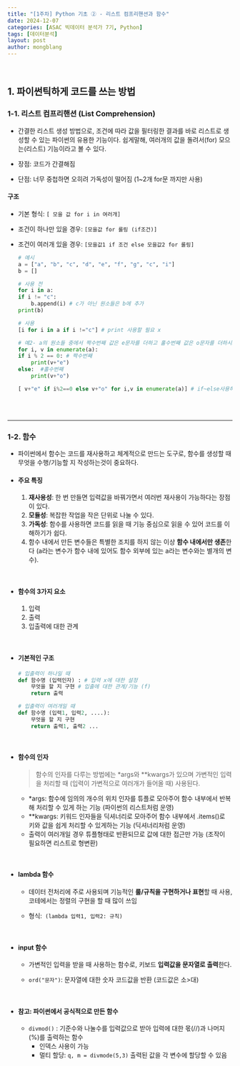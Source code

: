```yaml
---
title: "[1주차] Python 기초 ② - 리스트 컴프리핸션과 함수"
date: 2024-12-07
categories: [ASAC 빅데이터 분석가 7기, Python]
tags: [데이터분석]
layout: post
author: mongblang
---
```

&nbsp;  

## **1. 파이썬틱하게 코드를 쓰는 방법**
### **1-1. 리스트 컴프리핸션 (List Comprehension)**
- 간결한 리스트 생성 방법으로, 조건에 따라 값을 필터링한 결과를 바로 리스트로 생성할 수 있는 파이썬의 유용한 기능이다. 쉽게말해, 여러개의 값을 돌려서(for) 모으는(리스트) 기능이라고 볼 수 있다.  

- 장점: 코드가 간결해짐 
- 단점: 너무 중첩하면 오히려 가독성이 떨어짐 (1~2개 for문 까지만 사용)

#### **구조**
- 기본 형식: `[ 모을 값 for i in 여러개]` 
- 조건이 하나만 있을 경우: `[모을값 for 롤링 (if조건)]`
- 조건이 여러개 있을 경우: `[모을값1 if 조건 else 모을값2 for 롤링]`

    ```python
    # 예시
    a = ["a", "b", "c", "d", "e", "f", "g", "c", "i"]
    b = []

    # 사용 전 
    for i in a: 
    if i != "c":
        b.append(i) # c가 아닌 원소들은 b에 추가
    print(b) 

    # 사용 
    [i for i in a if i !="c"] # print 사용할 필요 x

    # 예2- a의 원소들 중에서 짝수번째 값은 e문자를 더하고 홀수번째 값은 o문자를 더하시오 (2개의 경우)
    for i, v in enumerate(a):  
    if i % 2 == 0: # 짝수번째
        print(v+"e")
    else:  #홀수번째
        print(v+"o")

    [ v+"e" if i%2==0 else v+"o" for i,v in enumerate(a)] # if~else사용하는 경우에 앞쪽으로 (true일 때 앞, false일때 뒤)
    ```

&nbsp;  
&nbsp;  

---
### **1-2. 함수**
- 파이썬에서 함수는 코드를 재사용하고 체계적으로 만드는 도구로, 함수를 생성할 때 무엇을 수행/기능할 지 작성하는것이 중요하다.  


- #### **주요 특징**
    1. **재사용성**: 한 번 만들면 입력값을 바꿔가면서 여러번 재사용이 가능하다는 장점이 있다. 
    2. **모듈성**: 복잡한 작업을 작은 단위로 나눌 수 있다.
    3. **가독성**: 함수를 사용하면 코드를 읽을 때 기능 중심으로 읽을 수 있어 코드를 이해하기가 쉽다. 
    4. 함수 내에서 만든 변수들은 특별한 조치를 하지 않는 이상 **함수 내에서만 생존**한다 (a라는 변수가 함수 내에 있어도 함수 외부에 있는 a라는 변수와는 별개의 변수).  

&nbsp;  

- #### **함수의 3가지 요소**
    1. 입력
    2. 출력
    3. 입출력에 대한 관계 

&nbsp;  

- #### **기본적인 구조** 

    ```python
    # 입출력이 하나일 때 
    def 함수명 (입력인자) : # 입력 x에 대한 설정
        무엇을 할 지 구현 # 입출에 대한 관계/기능 (f)
        return 출력 

    # 입출력이 여러개일 때 
    def 함수명 (입력1, 입력2, ....):
        무엇을 할 지 구현
        return 출력1, 출력2 ...
    ```
&nbsp;  

- #### **함수의 인자**
    > 함수의 인자를 다루는 방법에는 *args와 **kwargs가 있으며 가변적인 입력을 처리할 때 (입력이 가변적으로 여러개가 들어올 때) 사용된다.   

    - *args: 함수에 임의의 개수의 위치 인자를 튜플로 모아주어 함수 내부에서 반복해 처리할 수 있게 하는 기능 (파이썬의 리스트처럼 운영) 
    - **kwargs: 키워드 인자들을 딕셔너리로 모아주어 함수 내부에서 .items()로 키와 값을 쉽게 처리할 수 있게하는 기능
    (딕셔너리처럼 운영)
    - 출력이 여러개일 경우 튜플형태로 반환되므로 값에 대한 접근만 가능 (조작이 필요하면 리스트로 형변환)

&nbsp;  

- #### **lambda 함수** 
    - 데이터 전처리에 주로 사용되며 기능적인 **룰/규칙을 구현하거나 표현**할 때 사용, 코테에서는 정렬의 구현을 할 때 많이 쓰임 

    - 형식:` (lambda 입력1, 입력2: 규칙)`    

&nbsp;  

- #### **input 함수**
    - 가변적인 입력을 받을 때 사용하는 함수로, 키보드 **입력값을 문자열로 출력**한다.  

    - `ord("문자")`: 문자열에 대한 숫자 코드값을 반환 (코드값은 소>대)

&nbsp;  

- #### **참고: 파이썬에서 공식적으로 만든 함수**
    - `divmod()` : 기준수와 나눌수를 입력값으로 받아 입력에 대한 몫(//)과 나머지(%)를 출력하는 함수  
        - 인덱스 사용이 가능
        - 멀티 할당: `q, m = divmode(5,3)` 출력된 값을 각 변수에 할당할 수 있음 


